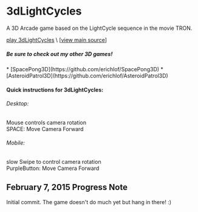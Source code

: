 3dLightCycles
==============

A 3D Arcade game based on the LightCycle sequence in the movie TRON. <br>

[play 3dLightCycles](http://erichlof.github.io/3dLightCycles/3dLightCycles.html)
\ [[view main source](https://github.com/erichlof/3dLightCycles/blob/gh-pages/3dLightCycles.html)\]

<h5>Be sure to check out my other 3D games!</h5>
* [SpacePong3D](https://github.com/erichlof/SpacePong3D)
* [AsteroidPatrol3D](https://github.com/erichlof/AsteroidPatrol3D)


<h4>Quick instructions for 3dLightCycles:</h4>
<h6>Desktop:</h6> 
Mouse controls camera rotation <br>
SPACE: Move Camera Forward <br>


<h6>Mobile:</h6> 
slow Swipe to control camera rotation <br>
PurpleButton: Move Camera Forward <br>


February 7, 2015 Progress Note
--------------------------------

Initial commit.  The game doesn't do much yet but hang in there! :)
